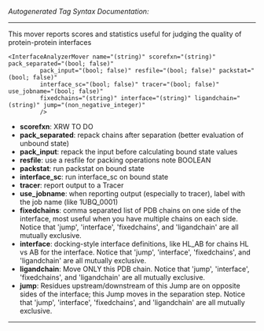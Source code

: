 _Autogenerated Tag Syntax Documentation:_

---
This mover reports scores and statistics useful for judging the quality of protein-protein interfaces

```
<InterfaceAnalyzerMover name="(string)" scorefxn="(string)" pack_separated="(bool; false)"
         pack_input="(bool; false)" resfile="(bool; false)" packstat="(bool; false)"
         interface_sc="(bool; false)" tracer="(bool; false)" use_jobname="(bool; false)"
         fixedchains="(string)" interface="(string)" ligandchain="(string)" jump="(non_negative_integer)"
         />
```

-   **scorefxn**: XRW TO DO
-   **pack_separated**: repack chains after separation (better evaluation of unbound state)
-   **pack_input**: repack the input before calculating bound state values
-   **resfile**: use a resfile for packing operations note BOOLEAN
-   **packstat**: run packstat on bound state
-   **interface_sc**: run interface_sc on bound state
-   **tracer**: report output to a Tracer
-   **use_jobname**: when reporting output (especially to tracer), label with the job name (like 1UBQ_0001)
-   **fixedchains**: comma separated list of PDB chains on one side of the interface, most useful when you have multiple chains on each side.  Notice that 'jump', 'interface', 'fixedchains', and 'ligandchain' are all mutually exclusive.
-   **interface**: docking-style interface definitions, like HL_AB for chains HL vs AB for the interface.  Notice that 'jump', 'interface', 'fixedchains', and 'ligandchain' are all mutually exclusive.
-   **ligandchain**: Move ONLY this PDB chain.  Notice that 'jump', 'interface', 'fixedchains', and 'ligandchain' are all mutually exclusive.
-   **jump**: Residues upstream/downstream of this Jump are on opposite sides of the interface; this Jump moves in the separation step.  Notice that 'jump', 'interface', 'fixedchains', and 'ligandchain' are all mutually exclusive.

---
